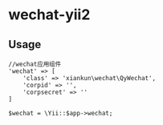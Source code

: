 # wechat-yii2

## Usage
```
//wechat应用组件
'wechat' => [
    'class' => 'xiankun\wechat\QyWechat',
    'corpid' => '',
    'corpsecret' => ''
]

$wechat = \Yii::$app->wechat;
```

